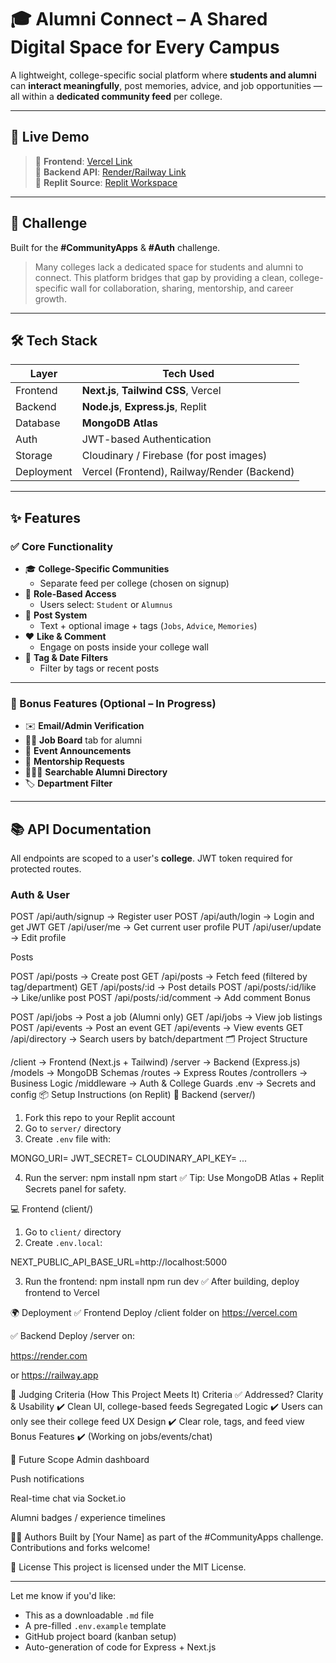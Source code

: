 # 🎓 Alumni Connect – A Shared Digital Space for Every Campus

A lightweight, college-specific social platform where **students and alumni** can **interact meaningfully**, post memories, advice, and job opportunities — all within a **dedicated community feed** per college.

---

## 🚀 Live Demo

> 🔗 **Frontend**: [Vercel Link](#)  
> 🔗 **Backend API**: [Render/Railway Link](#)  
> 🔗 **Replit Source**: [Replit Workspace](#)

---

## 📌 Challenge
Built for the **#CommunityApps** & **#Auth** challenge.

> Many colleges lack a dedicated space for students and alumni to connect. This platform bridges that gap by providing a clean, college-specific wall for collaboration, sharing, mentorship, and career growth.

---

## 🛠️ Tech Stack

| Layer     | Tech Used                                 |
|-----------|--------------------------------------------|
| Frontend  | **Next.js**, **Tailwind CSS**, Vercel      |
| Backend   | **Node.js**, **Express.js**, Replit        |
| Database  | **MongoDB Atlas**                          |
| Auth      | JWT-based Authentication                   |
| Storage   | Cloudinary / Firebase (for post images)    |
| Deployment| Vercel (Frontend), Railway/Render (Backend)|

---

## ✨ Features

### ✅ Core Functionality
- 🎓 **College-Specific Communities**
  - Separate feed per college (chosen on signup)
- 🔐 **Role-Based Access**
  - Users select: `Student` or `Alumnus`
- 📝 **Post System**
  - Text + optional image + tags (`Jobs`, `Advice`, `Memories`)
- ❤️ **Like & Comment**
  - Engage on posts inside your college wall
- 🔎 **Tag & Date Filters**
  - Filter by tags or recent posts

---

### 🌟 Bonus Features (Optional – In Progress)
- ✉️ **Email/Admin Verification**
- 🧑‍💼 **Job Board** tab for alumni
- 📅 **Event Announcements**
- 🧠 **Mentorship Requests**
- 🧑‍🤝‍🧑 **Searchable Alumni Directory**
- 🏷️ **Department Filter**

---

## 📚 API Documentation

All endpoints are scoped to a user's **college**. JWT token required for protected routes.

### Auth & User

POST   /api/auth/signup        → Register user
POST   /api/auth/login         → Login and get JWT
GET    /api/user/me            → Get current user profile
PUT    /api/user/update        → Edit profile

Posts

POST   /api/posts              → Create post
GET    /api/posts              → Fetch feed (filtered by tag/department)
GET    /api/posts/:id          → Post details
POST   /api/posts/:id/like     → Like/unlike post
POST   /api/posts/:id/comment  → Add comment
Bonus

POST   /api/jobs               → Post a job (Alumni only)
GET    /api/jobs               → View job listings
POST   /api/events             → Post an event
GET    /api/events             → View events
GET    /api/directory          → Search users by batch/department
🗂️ Project Structure

/client     → Frontend (Next.js + Tailwind)
/server     → Backend (Express.js)
/models     → MongoDB Schemas
/routes     → Express Routes
/controllers → Business Logic
/middleware → Auth & College Guards
.env        → Secrets and config
📦 Setup Instructions (on Replit)
🔧 Backend (server/)

1. Fork this repo to your Replit account
2. Go to `server/` directory
3. Create `.env` file with:

MONGO_URI=<your-mongodb-uri>
JWT_SECRET=<your-jwt-secret>
CLOUDINARY_API_KEY=<optional>
...

4. Run the server:
npm install
npm start
✅ Tip: Use MongoDB Atlas + Replit Secrets panel for safety.

💻 Frontend (client/)

1. Go to `client/` directory
2. Create `.env.local`:

NEXT_PUBLIC_API_BASE_URL=http://localhost:5000

3. Run the frontend:
npm install
npm run dev
✅ After building, deploy frontend to Vercel

🌍 Deployment
✅ Frontend
Deploy /client folder on https://vercel.com

✅ Backend
Deploy /server on:

https://render.com

or https://railway.app

🎯 Judging Criteria (How This Project Meets It)
Criteria	✅ Addressed?
Clarity & Usability	✔️ Clean UI, college-based feeds
Segregated Logic	✔️ Users can only see their college feed
UX Design	✔️ Clear role, tags, and feed view
Bonus Features	✔️ (Working on jobs/events/chat)

🙌 Future Scope
Admin dashboard

Push notifications

Real-time chat via Socket.io

Alumni badges / experience timelines

👨‍💻 Authors
Built by [Your Name] as part of the #CommunityApps challenge.
Contributions and forks welcome!

📝 License
This project is licensed under the MIT License.


---

Let me know if you'd like:
- This as a downloadable `.md` file
- A pre-filled `.env.example` template
- GitHub project board (kanban setup)
- Auto-generation of code for Express + Next.js
